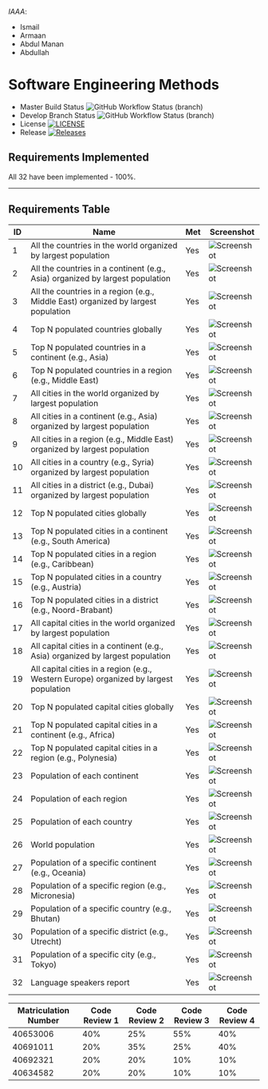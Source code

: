 *IAAA*:
- Ismail
- Armaan
- Abdul Manan
- Abdullah




# Software Engineering Methods
* Master Build Status ![GitHub Workflow Status (branch)](https://img.shields.io/github/actions/workflow/status/ismail5626/iaaa/main.yml?branch=master)
* Develop Branch Status ![GitHub Workflow Status (branch)](https://img.shields.io/github/actions/workflow/status/ismail5626/iaaa/main.yml?branch=develop)
* License [![LICENSE](https://img.shields.io/github/license/ismail5626/iaaa.svg?style=flat-square)](https://github.com/ismail5626/iaaa/blob/master/LICENSE)
* Release [![Releases](https://img.shields.io/github/release/ismail5626/iaaa/all.svg?style=flat-square)](https://github.com/ismail5626/iaaa/releases)


## **Requirements Implemented**
All 32 have been implemented - 100%.

---

## **Requirements Table**

| ID | Name                                                                                  | Met | Screenshot                                                                               |
|----|---------------------------------------------------------------------------------------|-----|------------------------------------------------------------------------------------------|
| 1  | All the countries in the world organized by largest population                        | Yes | ![Screenshot](https://github.com/ismail5626/IAAA/blob/evidence-branch/screenshots/1.png) |
| 2  | All the countries in a continent (e.g., Asia) organized by largest population         | Yes | ![Screenshot](https://github.com/ismail5626/IAAA/raw/evidence-branch/screenshots/2.png)  |
| 3  | All the countries in a region (e.g., Middle East) organized by largest population     | Yes | ![Screenshot](https://github.com/ismail5626/IAAA/raw/evidence-branch/screenshots/3.png)  |
| 4  | Top N populated countries globally                                                    | Yes | ![Screenshot](https://github.com/ismail5626/IAAA/raw/evidence-branch/screenshots/4.png)  |
| 5  | Top N populated countries in a continent (e.g., Asia)                                 | Yes | ![Screenshot](https://github.com/ismail5626/IAAA/raw/evidence-branch/screenshots/5.png)  |
| 6  | Top N populated countries in a region (e.g., Middle East)                             | Yes | ![Screenshot](https://github.com/ismail5626/IAAA/raw/evidence-branch/screenshots/6.png)  |
| 7  | All cities in the world organized by largest population                               | Yes | ![Screenshot](https://github.com/ismail5626/IAAA/raw/evidence-branch/screenshots/7.png)  |
| 8  | All cities in a continent (e.g., Asia) organized by largest population                | Yes | ![Screenshot](https://github.com/ismail5626/IAAA/raw/evidence-branch/screenshots/8.png)  |
| 9  | All cities in a region (e.g., Middle East) organized by largest population            | Yes | ![Screenshot](https://github.com/ismail5626/IAAA/raw/evidence-branch/screenshots/9.png)  |
| 10 | All cities in a country (e.g., Syria) organized by largest population                 | Yes | ![Screenshot](https://github.com/ismail5626/IAAA/raw/evidence-branch/screenshots/10.png) |
| 11 | All cities in a district (e.g., Dubai) organized by largest population                | Yes | ![Screenshot](https://github.com/ismail5626/IAAA/raw/evidence-branch/screenshots/11.png) |
| 12 | Top N populated cities globally                                                       | Yes | ![Screenshot](https://github.com/ismail5626/IAAA/raw/evidence-branch/screenshots/12.png) |
| 13 | Top N populated cities in a continent (e.g., South America)                           | Yes | ![Screenshot](https://github.com/ismail5626/IAAA/raw/evidence-branch/screenshots/13.png) |
| 14 | Top N populated cities in a region (e.g., Caribbean)                                  | Yes | ![Screenshot](https://github.com/ismail5626/IAAA/raw/evidence-branch/screenshots/14.png) |
| 15 | Top N populated cities in a country (e.g., Austria)                                   | Yes | ![Screenshot](https://github.com/ismail5626/IAAA/raw/evidence-branch/screenshots/15.png) |
| 16 | Top N populated cities in a district (e.g., Noord-Brabant)                            | Yes | ![Screenshot](https://github.com/ismail5626/IAAA/raw/evidence-branch/screenshots/16.png) |
| 17 | All capital cities in the world organized by largest population                       | Yes | ![Screenshot](https://github.com/ismail5626/IAAA/raw/evidence-branch/screenshots/17.png) |
| 18 | All capital cities in a continent (e.g., Asia) organized by largest population        | Yes | ![Screenshot](https://github.com/ismail5626/IAAA/raw/evidence-branch/screenshots/18.png) |
| 19 | All capital cities in a region (e.g., Western Europe) organized by largest population | Yes | ![Screenshot](https://github.com/ismail5626/IAAA/raw/evidence-branch/screenshots/19.png) |
| 20 | Top N populated capital cities globally                                               | Yes | ![Screenshot](https://github.com/ismail5626/IAAA/raw/evidence-branch/screenshots/20.png) |
| 21 | Top N populated capital cities in a continent (e.g., Africa)                          | Yes | ![Screenshot](https://github.com/ismail5626/IAAA/raw/evidence-branch/screenshots/21.png) |
| 22 | Top N populated capital cities in a region (e.g., Polynesia)                          | Yes | ![Screenshot](https://github.com/ismail5626/IAAA/raw/evidence-branch/screenshots/22.png) |
| 23 | Population of each continent                                                          | Yes | ![Screenshot](https://github.com/ismail5626/IAAA/raw/evidence-branch/screenshots/23.png) |
| 24 | Population of each region                                                             | Yes | ![Screenshot](https://github.com/ismail5626/IAAA/raw/evidence-branch/screenshots/24.png) |
| 25 | Population of each country                                                            | Yes | ![Screenshot](https://github.com/ismail5626/IAAA/raw/evidence-branch/screenshots/25.png) |
| 26 | World population                                                                      | Yes | ![Screenshot](https://github.com/ismail5626/IAAA/raw/evidence-branch/screenshots/26.png) |
| 27 | Population of a specific continent (e.g., Oceania)                                    | Yes | ![Screenshot](https://github.com/ismail5626/IAAA/raw/evidence-branch/screenshots/27.png) |
| 28 | Population of a specific region (e.g., Micronesia)                                    | Yes | ![Screenshot](https://github.com/ismail5626/IAAA/raw/evidence-branch/screenshots/28.png) |
| 29 | Population of a specific country (e.g., Bhutan)                                       | Yes | ![Screenshot](https://github.com/ismail5626/IAAA/raw/evidence-branch/screenshots/29.png) |
| 30 | Population of a specific district (e.g., Utrecht)                                     | Yes | ![Screenshot](https://github.com/ismail5626/IAAA/raw/evidence-branch/screenshots/30.png) |
| 31 | Population of a specific city (e.g., Tokyo)                                           | Yes | ![Screenshot](https://github.com/ismail5626/IAAA/raw/evidence-branch/screenshots/31.png) |
| 32 | Language speakers report                                                              | Yes | ![Screenshot](https://github.com/ismail5626/IAAA/raw/evidence-branch/screenshots/32.png) |



| Matriculation Number | Code Review 1 | Code Review 2 | Code Review 3 | Code Review 4 |
|----------------------|---------------|---------------|---------------|---------------|
| 40653006             | 40%           | 25%           | 55%           | 40%           |
| 40691011             | 20%           | 35%           | 25%           | 40%           |
| 40692321             | 20%           | 20%           | 10%           | 10%           |
| 40634582             | 20%           | 20%           | 10%           | 10%           |

